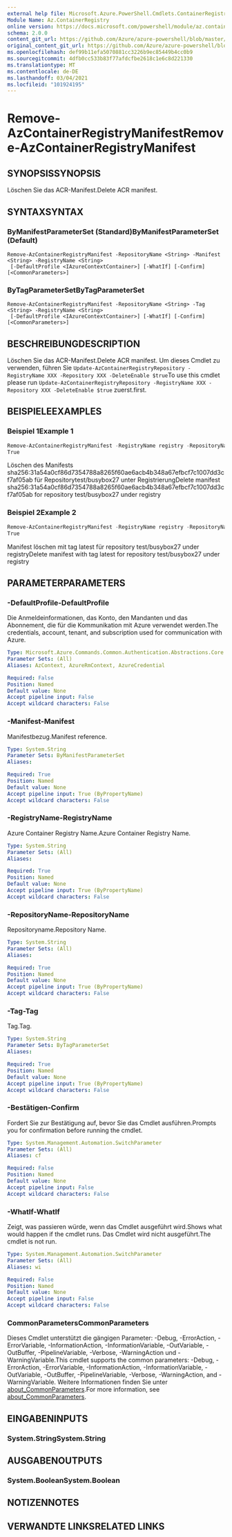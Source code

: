 ```yaml
---
external help file: Microsoft.Azure.PowerShell.Cmdlets.ContainerRegistry.dll-Help.xml
Module Name: Az.ContainerRegistry
online version: https://docs.microsoft.com/powershell/module/az.containerregistry/remove-azcontainerregistrymanifest
schema: 2.0.0
content_git_url: https://github.com/Azure/azure-powershell/blob/master/src/ContainerRegistry/ContainerRegistry/help/Remove-AzContainerRegistryManifest.md
original_content_git_url: https://github.com/Azure/azure-powershell/blob/master/src/ContainerRegistry/ContainerRegistry/help/Remove-AzContainerRegistryManifest.md
ms.openlocfilehash: def99b11efa5070881cc3226b9ec85449b4cc0b9
ms.sourcegitcommit: 4dfb0cc533b83f77afdcfbe2618c1e6c8d221330
ms.translationtype: MT
ms.contentlocale: de-DE
ms.lasthandoff: 03/04/2021
ms.locfileid: "101924195"
---
```

# <span data-ttu-id="1dd33-101">Remove-AzContainerRegistryManifest</span><span class="sxs-lookup"><span data-stu-id="1dd33-101">Remove-AzContainerRegistryManifest</span></span>

## <span data-ttu-id="1dd33-102">SYNOPSIS</span><span class="sxs-lookup"><span data-stu-id="1dd33-102">SYNOPSIS</span></span>
<span data-ttu-id="1dd33-103">Löschen Sie das ACR-Manifest.</span><span class="sxs-lookup"><span data-stu-id="1dd33-103">Delete ACR manifest.</span></span> 

## <span data-ttu-id="1dd33-104">SYNTAX</span><span class="sxs-lookup"><span data-stu-id="1dd33-104">SYNTAX</span></span>

### <span data-ttu-id="1dd33-105">ByManifestParameterSet (Standard)</span><span class="sxs-lookup"><span data-stu-id="1dd33-105">ByManifestParameterSet (Default)</span></span>
```
Remove-AzContainerRegistryManifest -RepositoryName <String> -Manifest <String> -RegistryName <String>
 [-DefaultProfile <IAzureContextContainer>] [-WhatIf] [-Confirm] [<CommonParameters>]
```

### <span data-ttu-id="1dd33-106">ByTagParameterSet</span><span class="sxs-lookup"><span data-stu-id="1dd33-106">ByTagParameterSet</span></span>
```
Remove-AzContainerRegistryManifest -RepositoryName <String> -Tag <String> -RegistryName <String>
 [-DefaultProfile <IAzureContextContainer>] [-WhatIf] [-Confirm] [<CommonParameters>]
```

## <span data-ttu-id="1dd33-107">BESCHREIBUNG</span><span class="sxs-lookup"><span data-stu-id="1dd33-107">DESCRIPTION</span></span>
<span data-ttu-id="1dd33-108">Löschen Sie das ACR-Manifest.</span><span class="sxs-lookup"><span data-stu-id="1dd33-108">Delete ACR manifest.</span></span>
<span data-ttu-id="1dd33-109">Um dieses Cmdlet zu verwenden, führen Sie `Update-AzContainerRegistryRepository -RegistryName XXX -Repository XXX -DeleteEnable $true`</span><span class="sxs-lookup"><span data-stu-id="1dd33-109">To use this cmdlet please run `Update-AzContainerRegistryRepository -RegistryName XXX -Repository XXX -DeleteEnable $true`</span></span>
<span data-ttu-id="1dd33-110">zuerst.</span><span class="sxs-lookup"><span data-stu-id="1dd33-110">first.</span></span>

## <span data-ttu-id="1dd33-111">BEISPIELE</span><span class="sxs-lookup"><span data-stu-id="1dd33-111">EXAMPLES</span></span>

### <span data-ttu-id="1dd33-112">Beispiel 1</span><span class="sxs-lookup"><span data-stu-id="1dd33-112">Example 1</span></span>
```powershell
Remove-AzContainerRegistryManifest -RegistryName registry -RepositoryName test/busybox27 -Manifest sha256:31a54a0cf86d7354788a8265f60ae6acb4b348a67efbcf7c1007dd3cf7af05ab
True
```

<span data-ttu-id="1dd33-113">Löschen des Manifests sha256:31a54a0cf86d7354788a8265f60ae6acb4b348a67efbcf7c1007dd3cf7af05ab für Repositorytest/busybox27 unter Registrierung</span><span class="sxs-lookup"><span data-stu-id="1dd33-113">Delete manifest sha256:31a54a0cf86d7354788a8265f60ae6acb4b348a67efbcf7c1007dd3cf7af05ab for repository test/busybox27 under registry</span></span>

### <span data-ttu-id="1dd33-114">Beispiel 2</span><span class="sxs-lookup"><span data-stu-id="1dd33-114">Example 2</span></span>
```powershell
Remove-AzContainerRegistryManifest -RegistryName registry -RepositoryName test/busybox27 -Tag latest
True
```

<span data-ttu-id="1dd33-115">Manifest löschen mit tag latest für repository test/busybox27 under registry</span><span class="sxs-lookup"><span data-stu-id="1dd33-115">Delete manifest with tag latest for repository test/busybox27 under registry</span></span>

## <span data-ttu-id="1dd33-116">PARAMETER</span><span class="sxs-lookup"><span data-stu-id="1dd33-116">PARAMETERS</span></span>

### <span data-ttu-id="1dd33-117">-DefaultProfile</span><span class="sxs-lookup"><span data-stu-id="1dd33-117">-DefaultProfile</span></span>
<span data-ttu-id="1dd33-118">Die Anmeldeinformationen, das Konto, den Mandanten und das Abonnement, die für die Kommunikation mit Azure verwendet werden.</span><span class="sxs-lookup"><span data-stu-id="1dd33-118">The credentials, account, tenant, and subscription used for communication with Azure.</span></span>

```yaml
Type: Microsoft.Azure.Commands.Common.Authentication.Abstractions.Core.IAzureContextContainer
Parameter Sets: (All)
Aliases: AzContext, AzureRmContext, AzureCredential

Required: False
Position: Named
Default value: None
Accept pipeline input: False
Accept wildcard characters: False
```

### <span data-ttu-id="1dd33-119">-Manifest</span><span class="sxs-lookup"><span data-stu-id="1dd33-119">-Manifest</span></span>
<span data-ttu-id="1dd33-120">Manifestbezug.</span><span class="sxs-lookup"><span data-stu-id="1dd33-120">Manifest reference.</span></span>

```yaml
Type: System.String
Parameter Sets: ByManifestParameterSet
Aliases:

Required: True
Position: Named
Default value: None
Accept pipeline input: True (ByPropertyName)
Accept wildcard characters: False
```

### <span data-ttu-id="1dd33-121">-RegistryName</span><span class="sxs-lookup"><span data-stu-id="1dd33-121">-RegistryName</span></span>
<span data-ttu-id="1dd33-122">Azure Container Registry Name.</span><span class="sxs-lookup"><span data-stu-id="1dd33-122">Azure Container Registry Name.</span></span>

```yaml
Type: System.String
Parameter Sets: (All)
Aliases:

Required: True
Position: Named
Default value: None
Accept pipeline input: True (ByPropertyName)
Accept wildcard characters: False
```

### <span data-ttu-id="1dd33-123">-RepositoryName</span><span class="sxs-lookup"><span data-stu-id="1dd33-123">-RepositoryName</span></span>
<span data-ttu-id="1dd33-124">Repositoryname.</span><span class="sxs-lookup"><span data-stu-id="1dd33-124">Repository Name.</span></span>

```yaml
Type: System.String
Parameter Sets: (All)
Aliases:

Required: True
Position: Named
Default value: None
Accept pipeline input: True (ByPropertyName)
Accept wildcard characters: False
```

### <span data-ttu-id="1dd33-125">-Tag</span><span class="sxs-lookup"><span data-stu-id="1dd33-125">-Tag</span></span>
<span data-ttu-id="1dd33-126">Tag.</span><span class="sxs-lookup"><span data-stu-id="1dd33-126">Tag.</span></span>

```yaml
Type: System.String
Parameter Sets: ByTagParameterSet
Aliases:

Required: True
Position: Named
Default value: None
Accept pipeline input: True (ByPropertyName)
Accept wildcard characters: False
```

### <span data-ttu-id="1dd33-127">-Bestätigen</span><span class="sxs-lookup"><span data-stu-id="1dd33-127">-Confirm</span></span>
<span data-ttu-id="1dd33-128">Fordert Sie zur Bestätigung auf, bevor Sie das Cmdlet ausführen.</span><span class="sxs-lookup"><span data-stu-id="1dd33-128">Prompts you for confirmation before running the cmdlet.</span></span>

```yaml
Type: System.Management.Automation.SwitchParameter
Parameter Sets: (All)
Aliases: cf

Required: False
Position: Named
Default value: None
Accept pipeline input: False
Accept wildcard characters: False
```

### <span data-ttu-id="1dd33-129">-WhatIf</span><span class="sxs-lookup"><span data-stu-id="1dd33-129">-WhatIf</span></span>
<span data-ttu-id="1dd33-130">Zeigt, was passieren würde, wenn das Cmdlet ausgeführt wird.</span><span class="sxs-lookup"><span data-stu-id="1dd33-130">Shows what would happen if the cmdlet runs.</span></span>
<span data-ttu-id="1dd33-131">Das Cmdlet wird nicht ausgeführt.</span><span class="sxs-lookup"><span data-stu-id="1dd33-131">The cmdlet is not run.</span></span>

```yaml
Type: System.Management.Automation.SwitchParameter
Parameter Sets: (All)
Aliases: wi

Required: False
Position: Named
Default value: None
Accept pipeline input: False
Accept wildcard characters: False
```

### <span data-ttu-id="1dd33-132">CommonParameters</span><span class="sxs-lookup"><span data-stu-id="1dd33-132">CommonParameters</span></span>
<span data-ttu-id="1dd33-133">Dieses Cmdlet unterstützt die gängigen Parameter: -Debug, -ErrorAction, -ErrorVariable, -InformationAction, -InformationVariable, -OutVariable, -OutBuffer, -PipelineVariable, -Verbose, -WarningAction und -WarningVariable.</span><span class="sxs-lookup"><span data-stu-id="1dd33-133">This cmdlet supports the common parameters: -Debug, -ErrorAction, -ErrorVariable, -InformationAction, -InformationVariable, -OutVariable, -OutBuffer, -PipelineVariable, -Verbose, -WarningAction, and -WarningVariable.</span></span> <span data-ttu-id="1dd33-134">Weitere Informationen finden Sie unter [about_CommonParameters](http://go.microsoft.com/fwlink/?LinkID=113216).</span><span class="sxs-lookup"><span data-stu-id="1dd33-134">For more information, see [about_CommonParameters](http://go.microsoft.com/fwlink/?LinkID=113216).</span></span>

## <span data-ttu-id="1dd33-135">EINGABEN</span><span class="sxs-lookup"><span data-stu-id="1dd33-135">INPUTS</span></span>

### <span data-ttu-id="1dd33-136">System.String</span><span class="sxs-lookup"><span data-stu-id="1dd33-136">System.String</span></span>

## <span data-ttu-id="1dd33-137">AUSGABEN</span><span class="sxs-lookup"><span data-stu-id="1dd33-137">OUTPUTS</span></span>

### <span data-ttu-id="1dd33-138">System.Boolean</span><span class="sxs-lookup"><span data-stu-id="1dd33-138">System.Boolean</span></span>

## <span data-ttu-id="1dd33-139">NOTIZEN</span><span class="sxs-lookup"><span data-stu-id="1dd33-139">NOTES</span></span>

## <span data-ttu-id="1dd33-140">VERWANDTE LINKS</span><span class="sxs-lookup"><span data-stu-id="1dd33-140">RELATED LINKS</span></span>
